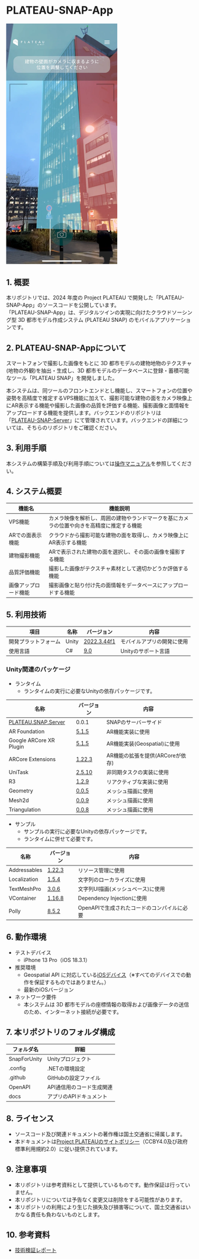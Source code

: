 # PLATEAU-SNAP-App

<img src="docs/images/manual/index.webp" width="300">

## 1. 概要

本リポジトリでは、2024 年度の Project PLATEAU で開発した「PLATEAU-SNAP-App」のソースコードを公開しています。  
「PLATEAU-SNAP-App」は、デジタルツインの実現に向けたクラウドソーシング型 3D 都市モデル作成システム (PLATEAU SNAP) のモバイルアプリケーションです。

## 2. PLATEAU-SNAP-Appについて

スマートフォンで撮影した画像をもとに 3D 都市モデルの建物地物のテクスチャ(地物の外観)を抽出・生成し、3D 都市モデルのデータベースに登録・蓄積可能なツール「PLATEAU SNAP」を開発しました。

本システムは、同ツールのフロントエンドとし機能し、スマートフォンの位置や姿勢を高精度で推定するVPS機能に加えて、撮影可能な建物の面をカメラ映像上にAR表示する機能や撮影した画像の品質を評価する機能、撮影画像と面情報をアップロードする機能を提供します。バックエンドのリポジトリは 「[PLATEAU-SNAP-Server](https://github.com/Project-PLATEAU/PLATEAU-SNAP-Server)」にて管理されています。バックエンドの詳細については、そちらのリポジトリをご確認ください。

## 3. 利用手順

本システムの構築手順及び利用手順については[操作マニュアル](https://project-plateau.github.io/PLATEAU-SNAP-App/index.html)を参照してください。

## 4. システム概要

| 機能名                 | 機能説明                                                                             |
| ---------------------- | ------------------------------------------------------------------------------------ |
| VPS機能 | カメラ映像を解析し、周囲の建物やランドマークを基にカメラの位置や向きを高精度に推定する機能 |
| ARでの面表示機能 | クラウドから撮影可能な建物の面を取得し、カメラ映像上にAR表示する機能 |
| 建物撮影機能 | ARで表示された建物の面を選択し、その面の画像を撮影する機能 |
| 品質評価機能 | 撮影した画像がテクスチャ素材として適切かどうか評価する機能 |
| 画像アップロード機能 | 撮影画像と貼り付け先の面情報をデータベースにアップロードする機能 |

## 5. 利用技術

| 項目 | 名称 | バージョン | 内容 |
|---|---|---|---|
| 開発プラットフォーム | Unity | [2022.3.44f1](https://docs.unity3d.com/ja/2022.3/Manual/) | モバイルアプリの開発に使用 |
| 使用言語 | C# | [9.0](https://docs.unity3d.com/ja/2022.3/Manual/CSharpCompiler.html) | Unityのサポート言語 |

### Unity関連のパッケージ

- ランタイム
  - ランタイムの実行に必要なUnityの依存パッケージです。

| 名称 | バージョン | 内容 |
|-----|-------|-------|
| [PLATEAU.SNAP.Server](https://github.com/Project-PLATEAU/PLATEAU-SNAP-Server) | 0.0.1 | SNAPのサーバーサイド |
| AR Foundation | [5.1.5](https://docs.unity3d.com/Packages/com.unity.xr.arfoundation@5.1/manual/index.html) | AR機能実装に使用 |
| Google ARCore XR Plugin | [5.1.5](https://docs.unity3d.com/ja/Packages/com.unity.xr.arkit@5.1/manual/index.html) | AR機能実装(Geospatial)に使用 |
| ARCore Extensions | [1.22.3](https://github.com/google-ar/arcore-unity-extensions) | AR機能の拡張を提供(ARCoreが依存) |
| UniTask | [2.5.10](https://github.com/Cysharp/UniTask/releases/tag/2.5.10) | 非同期タスクの実装に使用 |
| R3 | [1.2.9](https://github.com/Cysharp/R3/releases/tag/1.2.9) | リアクティブな実装に使用 |
| Geometry | [0.0.5](https://github.com/iShapeUnity/Geometry/releases/tag/0.0.5) | メッシュ描画に使用 |
| Mesh2d | [0.0.9](https://github.com/iShapeUnity/Mesh2d/releases/tag/0.0.9) | メッシュ描画に使用 |
| Triangulation | [0.0.8](https://github.com/iShapeUnity/Triangulation/releases/tag/0.0.8) | メッシュ描画に使用 |

- サンプル
  - サンプルの実行に必要なUnityの依存パッケージです。
  - ランタイムに併せて必要です。

| 名称 | バージョン | 内容 |
|-----|-------|-------|
| Addressables | [1.22.3](https://docs.unity3d.com/Packages/com.unity.addressables@1.22/manual/index.html) | リソース管理に使用 |
| Localization | [1.5.4](https://docs.unity3d.com/Packages/com.unity.localization@1.5/manual/index.html) | 文字列のローカライズに使用 |
| TextMeshPro | [3.0.6](https://docs.unity3d.com/ja/2022.3/Manual/com.unity.textmeshpro.html) | 文字列UI描画(メッシュベース)に使用 |
| VContainer | [1.16.8](https://github.com/hadashiA/VContainer/releases/tag/1.16.8) | Dependency Injectionに使用 |
| Polly | [8.5.2](https://www.nuget.org/packages/Polly/8.5.2) | OpenAPIで生成されたコードのコンパイルに必要 |

## 6. 動作環境

- テストデバイス
  - iPhone 13 Pro（iOS 18.3.1）
- 推奨環境
  - Geospatial API に対応している[iOSデバイス](https://developers.google.com/ar/devices?hl=ja#ios)（※すべてのデバイスでの動作を保証するものではありません。）
  - 最新のiOSバージョン
- ネットワーク要件
  - 本システムは 3D 都市モデルの座標情報の取得および画像データの送信のため、インターネット接続が必要です。

## 7. 本リポジトリのフォルダ構成

| フォルダ名        | 詳細                             |
|------------------|--------------------------------|
| SnapForUnity    | Unityプロジェクト               |
| .config        | .NETの環境設定                   |
| .github        | GitHubの設定ファイル             |
| OpenAPI        | API通信用のコード生成関連       |
| docs          | アプリのAPIドキュメント           |

## 8. ライセンス

- ソースコード及び関連ドキュメントの著作権は国土交通省に帰属します。
- 本ドキュメントは[Project PLATEAUのサイトポリシー](https://www.mlit.go.jp/plateau/site-policy/)（CCBY4.0及び政府標準利用規約2.0）に従い提供されています。

## 9. 注意事項

- 本リポジトリは参考資料として提供しているものです。動作保証は行っていません。
- 本リポジトリについては予告なく変更又は削除をする可能性があります。
- 本リポジトリの利用により生じた損失及び損害等について、国土交通省はいかなる責任も負わないものとします。

## 10. 参考資料

- [技術検証レポート](https://xxxx/)
